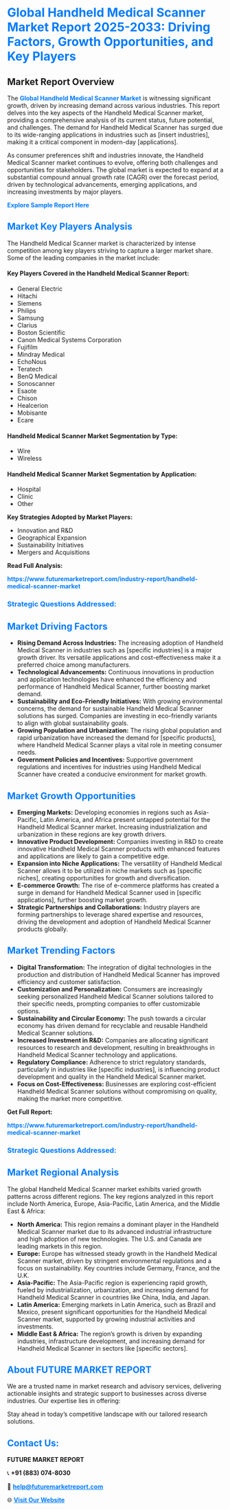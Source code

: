 <h1 style="color: #007BFF;">Global Handheld Medical Scanner Market Report 2025-2033: Driving Factors, Growth Opportunities, and Key Players</h1>

<section id="overview">
<h2>Market Report Overview</h2>
<p>The <a href="https://www.futuremarketreport.com/industry-report/handheld-medical-scanner-market" style="color: #007BFF; text-decoration: none;"><strong>Global Handheld Medical Scanner Market</strong></a> is witnessing significant growth, driven by increasing demand across various industries. This report delves into the key aspects of the Handheld Medical Scanner market, providing a comprehensive analysis of its current status, future potential, and challenges. The demand for Handheld Medical Scanner has surged due to its wide-ranging applications in industries such as [insert industries], making it a critical component in modern-day [applications].</p>
<p>As consumer preferences shift and industries innovate, the Handheld Medical Scanner market continues to evolve, offering both challenges and opportunities for stakeholders. The global market is expected to expand at a substantial compound annual growth rate (CAGR) over the forecast period, driven by technological advancements, emerging applications, and increasing investments by major players.</p>
</section>

<section id="overview">
<p><a href="https://www.futuremarketreport.com/request-sample/reportId=77493" style="color: #007BFF; text-decoration: none;"><strong>Explore Sample Report Here</strong></a></p>
</section>

<section id="key-players">
<h2 style="color: #007BFF;">Market Key Players Analysis</h2>
<p>The Handheld Medical Scanner market is characterized by intense competition among key players striving to capture a larger market share. Some of the leading companies in the market include:</p>
<h4>Key Players Covered in the Handheld Medical Scanner Report:</h4>
<ul><li>General Electric</li><li>Hitachi</li><li>Siemens</li><li>Philips</li><li>Samsung</li><li>Clarius</li><li>Boston Scientific</li><li>Canon Medical Systems Corporation</li><li>Fujifilm</li><li>Mindray Medical</li><li>EchoNous</li><li>Teratech</li><li>BenQ Medical</li><li>Sonoscanner</li><li>Esaote</li><li>Chison</li><li>Healcerion</li><li>Mobisante</li><li>Ecare</li></ul>
<h4>Handheld Medical Scanner Market Segmentation by Type:</h4>
<ul><li>Wire</li><li>Wireless</li></ul>

<h4>Handheld Medical Scanner Market Segmentation by Application:</h4>
<ul><li>Hospital</li><li>Clinic</li><li>Other</li></ul>
<p><strong>Key Strategies Adopted by Market Players:</strong></p>
<ul>
<li>Innovation and R&D</li>
<li>Geographical Expansion</li>
<li>Sustainability Initiatives</li>
<li>Mergers and Acquisitions</li>
</ul>
</section>

<section>
<p><strong>Read Full Analysis: </strong></p><a href="https://www.futuremarketreport.com/industry-report/handheld-medical-scanner-market" style="color: #007BFF; text-decoration: none;"><strong>https://www.futuremarketreport.com/industry-report/handheld-medical-scanner-market</strong></a>
<h3 style="color: #007BFF;">Strategic Questions Addressed:</h3>
</section>

<section id="driving-factors">
<h2 style="color: #007BFF;">Market Driving Factors</h2>
<ul>
<li><strong>Rising Demand Across Industries:</strong> The increasing adoption of Handheld Medical Scanner in industries such as [specific industries] is a major growth driver. Its versatile applications and cost-effectiveness make it a preferred choice among manufacturers.</li>
<li><strong>Technological Advancements:</strong> Continuous innovations in production and application technologies have enhanced the efficiency and performance of Handheld Medical Scanner, further boosting market demand.</li>
<li><strong>Sustainability and Eco-Friendly Initiatives:</strong> With growing environmental concerns, the demand for sustainable Handheld Medical Scanner solutions has surged. Companies are investing in eco-friendly variants to align with global sustainability goals.</li>
<li><strong>Growing Population and Urbanization:</strong> The rising global population and rapid urbanization have increased the demand for [specific products], where Handheld Medical Scanner plays a vital role in meeting consumer needs.</li>
<li><strong>Government Policies and Incentives:</strong> Supportive government regulations and incentives for industries using Handheld Medical Scanner have created a conducive environment for market growth.</li>
</ul>
</section>

<section id="growth-opportunities">
<h2 style="color: #007BFF;">Market Growth Opportunities</h2>
<ul>
<li><strong>Emerging Markets:</strong> Developing economies in regions such as Asia-Pacific, Latin America, and Africa present untapped potential for the Handheld Medical Scanner market. Increasing industrialization and urbanization in these regions are key growth drivers.</li>
<li><strong>Innovative Product Development:</strong> Companies investing in R&D to create innovative Handheld Medical Scanner products with enhanced features and applications are likely to gain a competitive edge.</li>
<li><strong>Expansion into Niche Applications:</strong> The versatility of Handheld Medical Scanner allows it to be utilized in niche markets such as [specific niches], creating opportunities for growth and diversification.</li>
<li><strong>E-commerce Growth:</strong> The rise of e-commerce platforms has created a surge in demand for Handheld Medical Scanner used in [specific applications], further boosting market growth.</li>
<li><strong>Strategic Partnerships and Collaborations:</strong> Industry players are forming partnerships to leverage shared expertise and resources, driving the development and adoption of Handheld Medical Scanner products globally.</li>
</ul>
</section>

<section id="trending-factors">
<h2 style="color: #007BFF;">Market Trending Factors</h2>
<ul>
<li><strong>Digital Transformation:</strong> The integration of digital technologies in the production and distribution of Handheld Medical Scanner has improved efficiency and customer satisfaction.</li>
<li><strong>Customization and Personalization:</strong> Consumers are increasingly seeking personalized Handheld Medical Scanner solutions tailored to their specific needs, prompting companies to offer customizable options.</li>
<li><strong>Sustainability and Circular Economy:</strong> The push towards a circular economy has driven demand for recyclable and reusable Handheld Medical Scanner solutions.</li>
<li><strong>Increased Investment in R&D:</strong> Companies are allocating significant resources to research and development, resulting in breakthroughs in Handheld Medical Scanner technology and applications.</li>
<li><strong>Regulatory Compliance:</strong> Adherence to strict regulatory standards, particularly in industries like [specific industries], is influencing product development and quality in the Handheld Medical Scanner market.</li>
<li><strong>Focus on Cost-Effectiveness:</strong> Businesses are exploring cost-efficient Handheld Medical Scanner solutions without compromising on quality, making the market more competitive.</li>
</ul>
</section>

<section>
<p><strong>Get Full Report: </strong></p><a href="https://www.futuremarketreport.com/industry-report/handheld-medical-scanner-market" style="color: #007BFF; text-decoration: none;"><strong>https://www.futuremarketreport.com/industry-report/handheld-medical-scanner-market</strong></a>
<h3 style="color: #007BFF;">Strategic Questions Addressed:</h3>
</section>


<section id="regional-analysis">
<h2 style="color: #007BFF;">Market Regional Analysis</h2>
<p>The global Handheld Medical Scanner market exhibits varied growth patterns across different regions. The key regions analyzed in this report include North America, Europe, Asia-Pacific, Latin America, and the Middle East & Africa:</p>
<ul>
<li><strong>North America:</strong> This region remains a dominant player in the Handheld Medical Scanner market due to its advanced industrial infrastructure and high adoption of new technologies. The U.S. and Canada are leading markets in this region.</li>
<li><strong>Europe:</strong> Europe has witnessed steady growth in the Handheld Medical Scanner market, driven by stringent environmental regulations and a focus on sustainability. Key countries include Germany, France, and the U.K.</li>
<li><strong>Asia-Pacific:</strong> The Asia-Pacific region is experiencing rapid growth, fueled by industrialization, urbanization, and increasing demand for Handheld Medical Scanner in countries like China, India, and Japan.</li>
<li><strong>Latin America:</strong> Emerging markets in Latin America, such as Brazil and Mexico, present significant opportunities for the Handheld Medical Scanner market, supported by growing industrial activities and investments.</li>
<li><strong>Middle East & Africa:</strong> The region’s growth is driven by expanding industries, infrastructure development, and increasing demand for Handheld Medical Scanner in sectors like [specific sectors].</li>
</ul>
</section>

<footer>
<h2 style="color: #007BFF;">About FUTURE MARKET REPORT</h2>
<p>We are a trusted name in market research and advisory services, delivering actionable insights and strategic support to businesses across diverse industries. Our expertise lies in offering:</p>

<p>Stay ahead in today’s competitive landscape with our tailored research solutions.</p>

<h2 style="color: #007BFF;">Contact Us:</h2>
<p><strong>FUTURE MARKET REPORT</strong></p>
<p>📞 <strong>+91 (883) 074-8030</strong></p>
<p>📧 <strong><a href="mailto:help@futuremarketreport.com" style="color: #007BFF;">help@futuremarketreport.com</a></strong></p>
<p>🌐 <strong><a href="https://www.futuremarketreport.com/" style="color: #007BFF;">Visit Our Website</a></strong></p>
</footer>